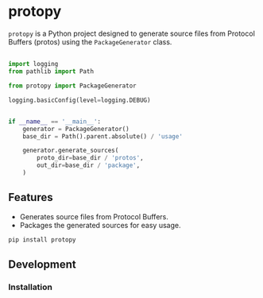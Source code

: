 # protopy

`protopy` is a Python project designed to generate source files from Protocol Buffers (protos) using the `PackageGenerator` class.

##

```python
import logging
from pathlib import Path

from protopy import PackageGenerator

logging.basicConfig(level=logging.DEBUG)


if __name__ == '__main__':
    generator = PackageGenerator()
    base_dir = Path().parent.absolute() / 'usage'

    generator.generate_sources(
        proto_dir=base_dir / 'protos',
        out_dir=base_dir / 'package',
    )

```

## Features

- Generates source files from Protocol Buffers.
- Packages the generated sources for easy usage.

```sh
pip install protopy

```

## Development
### Installation

